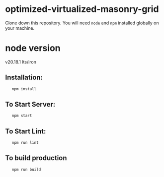 # optimized-virtualized-masonry-grid

Clone down this repository. You will need `node` and `npm` installed globally on your machine.

# node version

v20.18.1 lts/iron

## Installation:

```bash
   npm install
```

## To Start Server:

```bash
   npm start
```

## To Start Lint:

```bash
   npm run lint
```

## To build production

```bash
   npm run build
```
